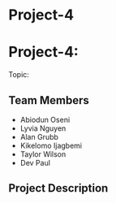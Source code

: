# Project-4
# Project-4:
Topic: 

## Team Members
- Abiodun Oseni
- Lyvia Nguyen
- Alan Grubb
- Kikelomo Ijagbemi
- Taylor Wilson
- Dev Paul

## Project Description
